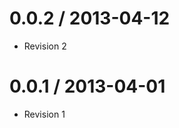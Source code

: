 0.0.2 / 2013-04-12
==================

  * Revision 2


0.0.1 / 2013-04-01
==================

  * Revision 1